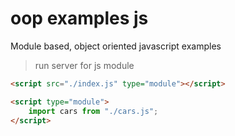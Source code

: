 # oop examples js
Module based, object oriented javascript examples

> run server for js module 

```html
<script src="./index.js" type="module"></script>
```

```html
<script type="module">
    import cars from "./cars.js";
</script>
```